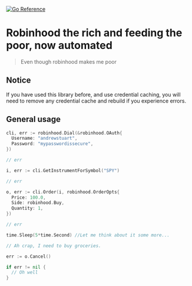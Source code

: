[![Go Reference](https://pkg.go.dev/badge/astuart.co/go-robinhood/v2.svg)](https://pkg.go.dev/astuart.co/go-robinhood/v2)

# Robinhood the rich and feeding the poor, now automated

> Even though robinhood makes me poor

## Notice

If you have used this library before, and use credential caching, you will need
to remove any credential cache and rebuild if you experience errors.

## General usage

```go
cli, err := robinhood.Dial(&robinhood.OAuth{
  Username: "andrewstuart",
  Password: "mypasswordissecure",
})

// err

i, err := cli.GetInstrumentForSymbol("SPY")

// err

o, err := cli.Order(i, robinhood.OrderOpts{
  Price: 100.0,
  Side: robinhood.Buy,
  Quantity: 1,
})

// err

time.Sleep(5*time.Second) //Let me think about it some more...

// Ah crap, I need to buy groceries.

err := o.Cancel()

if err != nil {
  // Oh well
}
```
